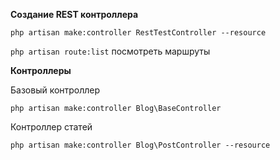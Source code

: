 **Создание REST контроллера**

`php artisan make:controller RestTestController --resource`

`php artisan route:list` посмотреть маршруты

**Контроллеры**

Базовый контроллер

`php artisan make:controller Blog\BaseController`

Контроллер статей

`php artisan make:controller Blog\PostController --resource`